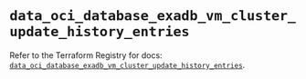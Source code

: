# `data_oci_database_exadb_vm_cluster_update_history_entries`

Refer to the Terraform Registry for docs: [`data_oci_database_exadb_vm_cluster_update_history_entries`](https://registry.terraform.io/providers/oracle/oci/7.19.0/docs/data-sources/database_exadb_vm_cluster_update_history_entries).
